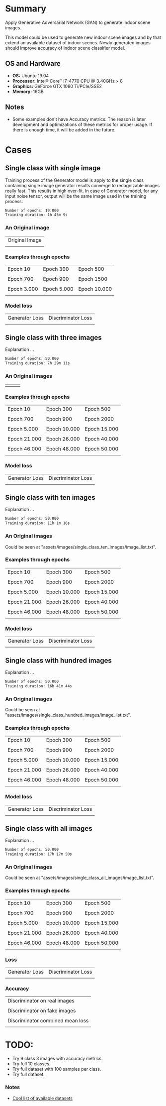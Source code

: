 # Summary
Apply Generative Adversarial Network (GAN) to generate indoor scene images. 

This model could be used to generate new indoor scene images and by that extend an available dataset of indoor scenes. Newly generated images should improve accuracy of indoor scene classifier model.

## OS and Hardware
- **OS:** Ubuntu 19.04
- **Processor:** Intel® Core™ i7-4770 CPU @ 3.40GHz × 8
- **Graphics:** GeForce GTX 1080 Ti/PCIe/SSE2
- **Memory:** 16GB

## Notes
- Some examples don't have Accuracy metrics. The reason is later development and optimizations of these metrics for proper usage. If there is enough time, it will be added in the future.

# Cases
## Single class with single image
Training process of the Generator model is apply to the single class containing single image generator results converge to recognizable images really fast. This results in high over-fit. In case of Generator model, for any input noise tensor, output will be the same image used in the training process.

```bash
Number of epochs: 10.000
Training duration: 1h 45m 9s
```

### An Original image
<center>
<table>
    <tr>
        <td>Original Image</td>
    </tr>
    <tr>
        <td><img src="assets/images/single_class_single_image/joyeria_rometsch03.jpg" alt=""></td>
    </tr>
</table>
</center>

### Examples through epochs
<center>
<table>
    <tr>
        <td>Epoch 10</td>
        <td>Epoch 300</td>
        <td>Epoch 500</td>
    </tr>
    <tr>
        <td><img src="assets/images/single_class_single_image/epoch_examples/image_at_epoch_0010_0000.png" alt=""></td>
        <td><img src="assets/images/single_class_single_image/epoch_examples/image_at_epoch_0300_0000.png" alt=""></td>
        <td><img src="assets/images/single_class_single_image/epoch_examples/image_at_epoch_0500_0000.png" alt=""></td>
    </tr>
    <tr>
        <td>Epoch 700</td>
        <td>Epoch 900</td>
        <td>Epoch 1500</td>
    </tr>
    <tr>
        <td><img src="assets/images/single_class_single_image/epoch_examples/image_at_epoch_0700_0000.png" alt=""></td>
        <td><img src="assets/images/single_class_single_image/epoch_examples/image_at_epoch_0900_0000.png" alt=""></td>
        <td><img src="assets/images/single_class_single_image/epoch_examples/image_at_epoch_1500_0000.png" alt=""></td>
    </tr>
    <tr>
        <td>Epoch 3.000</td>
        <td>Epoch 5.000</td>
        <td>Epoch 10.000</td>
    </tr>
    <tr>
        <td><img src="assets/images/single_class_single_image/epoch_examples/image_at_epoch_3000_0000.png" alt=""></td>
        <td><img src="assets/images/single_class_single_image/epoch_examples/image_at_epoch_5000_0000.png" alt=""></td>
        <td><img src="assets/images/single_class_single_image/epoch_examples/image_at_epoch_10000_0000.png" alt=""></td>
    </tr>
</table>
</center>

### Model loss
<center>
<table>
    <tr>
        <td>Generator Loss</td>
        <td>Discriminator Loss</td>
    </tr>
    <tr>
        <td><img src="assets/images/single_class_single_image/loss_examples/Screenshot from 2019-05-18 14-44-03.png"
                 alt=""></td>
        <td><img
                src="assets/images/single_class_single_image/loss_examples/Screenshot%20from%202019-05-18%2014-44-16.png"
                alt=""></td>
    </tr>
</table>
</center>

## Single class with three images
Explanation ...

```bash
Number of epochs: 50.000
Training duration: 7h 29m 11s
```

### An Original images
<center>
<table>
    <tr>
        <td><img src="assets/images/single_class_three_images/joyeria_rometsch03.jpg" alt=""></td>
        <td><img src="assets/images/single_class_three_images/joyeria_01g.jpg" alt=""></td>
        <td><img src="assets/images/single_class_three_images/tienda01.jpg" alt=""></td>
    </tr>
</table>
</center>

### Examples through epochs
<center>
<table>
    <tr>
        <td>Epoch 10</td>
        <td>Epoch 300</td>
        <td>Epoch 500</td>
    </tr>
    <tr>
        <td><img src="assets/images/single_class_three_images/epoch_examples/image_at_epoch_00010_00000.png" alt=""></td>
        <td><img src="assets/images/single_class_three_images/epoch_examples/image_at_epoch_00300_00000.png" alt=""></td>
        <td><img src="assets/images/single_class_three_images/epoch_examples/image_at_epoch_00500_00000.png" alt=""></td>
    </tr>
    <tr>
        <td>Epoch 700</td>
        <td>Epoch 900</td>
        <td>Epoch 2000</td>
    </tr>
    <tr>
        <td><img src="assets/images/single_class_three_images/epoch_examples/image_at_epoch_00700_00000.png" alt=""></td>
        <td><img src="assets/images/single_class_three_images/epoch_examples/image_at_epoch_00900_00000.png" alt=""></td>
        <td><img src="assets/images/single_class_three_images/epoch_examples/image_at_epoch_02000_00000.png" alt=""></td>
    </tr>
    <tr>
        <td>Epoch 5.000</td>
        <td>Epoch 10.000</td>
        <td>Epoch 15.000</td>
    </tr>
    <tr>
        <td><img src="assets/images/single_class_three_images/epoch_examples/image_at_epoch_05000_00000.png" alt=""></td>
        <td><img src="assets/images/single_class_three_images/epoch_examples/image_at_epoch_10000_00000.png" alt=""></td>
        <td><img src="assets/images/single_class_three_images/epoch_examples/image_at_epoch_15000_00000.png" alt=""></td>
    </tr>
    <tr>
        <td>Epoch 21.000</td>
        <td>Epoch 26.000</td>
        <td>Epoch 40.000</td>
    </tr>
    <tr>
        <td><img src="assets/images/single_class_three_images/epoch_examples/image_at_epoch_21000_00000.png" alt=""></td>
        <td><img src="assets/images/single_class_three_images/epoch_examples/image_at_epoch_26000_00000.png" alt=""></td>
        <td><img src="assets/images/single_class_three_images/epoch_examples/image_at_epoch_40000_00000.png" alt=""></td>
    </tr>
    <tr>
        <td>Epoch 46.000</td>
        <td>Epoch 48.000</td>
        <td>Epoch 50.000</td>
    </tr>
    <tr>
        <td><img src="assets/images/single_class_three_images/epoch_examples/image_at_epoch_46000_00000.png" alt=""></td>
        <td><img src="assets/images/single_class_three_images/epoch_examples/image_at_epoch_48000_00000.png" alt=""></td>
        <td><img src="assets/images/single_class_three_images/epoch_examples/image_at_epoch_50000_00000.png" alt=""></td>
    </tr>
</table>
</center>

### Model loss
<center>
<table>
    <tr>
        <td>Generator Loss</td>
        <td>Discriminator Loss</td>
    </tr>
    <tr>
        <td><img src="assets/images/single_class_three_images/loss_examples/generator_loss.png" alt=""></td>
        <td><img src="assets/images/single_class_three_images/loss_examples/discriminator_loss.png" alt=""></td>
    </tr>
</table>
</center>

## Single class with ten images
Explanation ...

```bash
Number of epochs: 50.000
Training duration: 11h 1m 16s
```

### An Original images
Could be seen at "assets/images/single_class_ten_images/image_list.txt".

### Examples through epochs
<center>
<table>
    <tr>
        <td>Epoch 10</td>
        <td>Epoch 300</td>
        <td>Epoch 500</td>
    </tr>
    <tr>
        <td><img src="assets/images/single_class_ten_images/epoch_examples/image_at_epoch_00010_00000.png" alt=""></td>
        <td><img src="assets/images/single_class_ten_images/epoch_examples/image_at_epoch_00300_00000.png" alt=""></td>
        <td><img src="assets/images/single_class_ten_images/epoch_examples/image_at_epoch_00500_00000.png" alt=""></td>
    </tr>
    <tr>
        <td>Epoch 700</td>
        <td>Epoch 900</td>
        <td>Epoch 2000</td>
    </tr>
    <tr>
        <td><img src="assets/images/single_class_ten_images/epoch_examples/image_at_epoch_00700_00000.png" alt=""></td>
        <td><img src="assets/images/single_class_ten_images/epoch_examples/image_at_epoch_00900_00000.png" alt=""></td>
        <td><img src="assets/images/single_class_ten_images/epoch_examples/image_at_epoch_02000_00000.png" alt=""></td>
    </tr>
    <tr>
        <td>Epoch 5.000</td>
        <td>Epoch 10.000</td>
        <td>Epoch 15.000</td>
    </tr>
    <tr>
        <td><img src="assets/images/single_class_ten_images/epoch_examples/image_at_epoch_05000_00000.png" alt=""></td>
        <td><img src="assets/images/single_class_ten_images/epoch_examples/image_at_epoch_10000_00000.png" alt=""></td>
        <td><img src="assets/images/single_class_ten_images/epoch_examples/image_at_epoch_15000_00000.png" alt=""></td>
    </tr>
    <tr>
        <td>Epoch 21.000</td>
        <td>Epoch 26.000</td>
        <td>Epoch 40.000</td>
    </tr>
    <tr>
        <td><img src="assets/images/single_class_ten_images/epoch_examples/image_at_epoch_21000_00000.png" alt=""></td>
        <td><img src="assets/images/single_class_ten_images/epoch_examples/image_at_epoch_26000_00000.png" alt=""></td>
        <td><img src="assets/images/single_class_ten_images/epoch_examples/image_at_epoch_40000_00000.png" alt=""></td>
    </tr>
    <tr>
        <td>Epoch 46.000</td>
        <td>Epoch 48.000</td>
        <td>Epoch 50.000</td>
    </tr>
    <tr>
        <td><img src="assets/images/single_class_ten_images/epoch_examples/image_at_epoch_46000_00000.png" alt=""></td>
        <td><img src="assets/images/single_class_ten_images/epoch_examples/image_at_epoch_48000_00000.png" alt=""></td>
        <td><img src="assets/images/single_class_ten_images/epoch_examples/image_at_epoch_50000_00000.png" alt=""></td>
    </tr>
</table>
</center>

### Model loss
<center>
<table>
    <tr>
        <td>Generator Loss</td>
        <td>Discriminator Loss</td>
    </tr>
    <tr>
        <td><img src="assets/images/single_class_ten_images/loss_examples/generator_loss.png" alt=""></td>
        <td><img src="assets/images/single_class_ten_images/loss_examples/discriminator_loss.png" alt=""></td>
    </tr>
</table>
</center>

## Single class with hundred images
Explanation ...

```bash
Number of epochs: 50.000
Training duration: 16h 41m 44s
```

### An Original images
Could be seen at "assets/images/single_class_hundred_images/image_list.txt".

### Examples through epochs
<center>
<table>
    <tr>
        <td>Epoch 10</td>
        <td>Epoch 300</td>
        <td>Epoch 500</td>
    </tr>
    <tr>
        <td><img src="assets/images/single_class_hundred_images/epoch_examples/image_at_epoch_00010_00000.png" alt=""></td>
        <td><img src="assets/images/single_class_hundred_images/epoch_examples/image_at_epoch_00300_00000.png" alt=""></td>
        <td><img src="assets/images/single_class_hundred_images/epoch_examples/image_at_epoch_00500_00000.png" alt=""></td>
    </tr>
    <tr>
        <td>Epoch 700</td>
        <td>Epoch 900</td>
        <td>Epoch 2000</td>
    </tr>
    <tr>
        <td><img src="assets/images/single_class_hundred_images/epoch_examples/image_at_epoch_00700_00000.png" alt=""></td>
        <td><img src="assets/images/single_class_hundred_images/epoch_examples/image_at_epoch_00900_00000.png" alt=""></td>
        <td><img src="assets/images/single_class_hundred_images/epoch_examples/image_at_epoch_02000_00000.png" alt=""></td>
    </tr>
    <tr>
        <td>Epoch 5.000</td>
        <td>Epoch 10.000</td>
        <td>Epoch 15.000</td>
    </tr>
    <tr>
        <td><img src="assets/images/single_class_hundred_images/epoch_examples/image_at_epoch_05000_00000.png" alt=""></td>
        <td><img src="assets/images/single_class_hundred_images/epoch_examples/image_at_epoch_10000_00000.png" alt=""></td>
        <td><img src="assets/images/single_class_hundred_images/epoch_examples/image_at_epoch_15000_00000.png" alt=""></td>
    </tr>
    <tr>
        <td>Epoch 21.000</td>
        <td>Epoch 26.000</td>
        <td>Epoch 40.000</td>
    </tr>
    <tr>
        <td><img src="assets/images/single_class_hundred_images/epoch_examples/image_at_epoch_21000_00000.png" alt=""></td>
        <td><img src="assets/images/single_class_hundred_images/epoch_examples/image_at_epoch_26000_00000.png" alt=""></td>
        <td><img src="assets/images/single_class_hundred_images/epoch_examples/image_at_epoch_40000_00000.png" alt=""></td>
    </tr>
    <tr>
        <td>Epoch 46.000</td>
        <td>Epoch 48.000</td>
        <td>Epoch 50.000</td>
    </tr>
    <tr>
        <td><img src="assets/images/single_class_hundred_images/epoch_examples/image_at_epoch_46000_00000.png" alt=""></td>
        <td><img src="assets/images/single_class_hundred_images/epoch_examples/image_at_epoch_48000_00000.png" alt=""></td>
        <td><img src="assets/images/single_class_hundred_images/epoch_examples/image_at_epoch_50000_00000.png" alt=""></td>
    </tr>
</table>
</center>

### Model loss
<center>
<table>
    <tr>
        <td>Generator Loss</td>
        <td>Discriminator Loss</td>
    </tr>
    <tr>
        <td><img src="assets/images/single_class_hundred_images/loss_examples/generator_loss.png" alt=""></td>
        <td><img src="assets/images/single_class_hundred_images/loss_examples/discriminator_loss.png" alt=""></td>
    </tr>
</table>
</center>

## Single class with all images
Explanation ...

```bash
Number of epochs: 50.000
Training duration: 17h 17m 50s
```

### An Original images
Could be seen at "assets/images/single_class_all_images/image_list.txt".

### Examples through epochs
<center>
<table>
    <tr>
        <td>Epoch 10</td>
        <td>Epoch 300</td>
        <td>Epoch 500</td>
    </tr>
    <tr>
        <td><img src="assets/images/single_class_all_images/epoch_examples/image_at_epoch_00010_00000.png" alt=""></td>
        <td><img src="assets/images/single_class_all_images/epoch_examples/image_at_epoch_00300_00000.png" alt=""></td>
        <td><img src="assets/images/single_class_all_images/epoch_examples/image_at_epoch_00500_00000.png" alt=""></td>
    </tr>
    <tr>
        <td>Epoch 700</td>
        <td>Epoch 900</td>
        <td>Epoch 2000</td>
    </tr>
    <tr>
        <td><img src="assets/images/single_class_all_images/epoch_examples/image_at_epoch_00700_00000.png" alt=""></td>
        <td><img src="assets/images/single_class_all_images/epoch_examples/image_at_epoch_00900_00000.png" alt=""></td>
        <td><img src="assets/images/single_class_all_images/epoch_examples/image_at_epoch_02000_00000.png" alt=""></td>
    </tr>
    <tr>
        <td>Epoch 5.000</td>
        <td>Epoch 10.000</td>
        <td>Epoch 15.000</td>
    </tr>
    <tr>
        <td><img src="assets/images/single_class_all_images/epoch_examples/image_at_epoch_05000_00000.png" alt=""></td>
        <td><img src="assets/images/single_class_all_images/epoch_examples/image_at_epoch_10000_00000.png" alt=""></td>
        <td><img src="assets/images/single_class_all_images/epoch_examples/image_at_epoch_15000_00000.png" alt=""></td>
    </tr>
    <tr>
        <td>Epoch 21.000</td>
        <td>Epoch 26.000</td>
        <td>Epoch 40.000</td>
    </tr>
    <tr>
        <td><img src="assets/images/single_class_all_images/epoch_examples/image_at_epoch_21000_00000.png" alt=""></td>
        <td><img src="assets/images/single_class_all_images/epoch_examples/image_at_epoch_26000_00000.png" alt=""></td>
        <td><img src="assets/images/single_class_all_images/epoch_examples/image_at_epoch_40000_00000.png" alt=""></td>
    </tr>
    <tr>
        <td>Epoch 46.000</td>
        <td>Epoch 48.000</td>
        <td>Epoch 50.000</td>
    </tr>
    <tr>
        <td><img src="assets/images/single_class_all_images/epoch_examples/image_at_epoch_46000_00000.png" alt=""></td>
        <td><img src="assets/images/single_class_all_images/epoch_examples/image_at_epoch_48000_00000.png" alt=""></td>
        <td><img src="assets/images/single_class_all_images/epoch_examples/image_at_epoch_50000_00000.png" alt=""></td>
    </tr>
</table>
</center>

### Loss
<center>
<table>
    <tr>
        <td>Generator Loss</td>
        <td>Discriminator Loss</td>
    </tr>
    <tr>
        <td><img src="assets/images/single_class_all_images/loss_examples/Loss_Generator.png" alt=""></td>
        <td><img src="assets/images/single_class_all_images/loss_examples/Loss_Discriminator.png" alt=""></td>
    </tr>
</table>
</center>

### Accuracy
<center>
<table>
    <tr>
        <td>Discriminator on real images</td>
    </tr>
    <tr>
        <td><img src="assets/images/single_class_all_images/loss_examples/Accuracy_Real Discriminator.png" alt=""></td>
    </tr>
    <tr>
        <td>Discriminator on fake images</td>
    </tr>
    <tr>
        <td><img src="assets/images/single_class_all_images/loss_examples/Accuracy_Fake Discriminator.png" alt=""></td>
    </tr>
    <tr>
        <td>Discriminator combined mean loss</td>
    </tr>
    <tr>
        <td><img src="assets/images/single_class_all_images/loss_examples/Accuracy_Combined Discriminator.png" alt=""></td>
    </tr>
</table>
</center>


# TODO:
- Try 9 class 3 images with accuracy metrics.
- Try full 10 classes.
- Try full dataset with 100 samples per class.
- Try full dataset.

### Notes
- [Cool list of available datasets](https://github.com/awesomedata/awesome-public-datasets)
